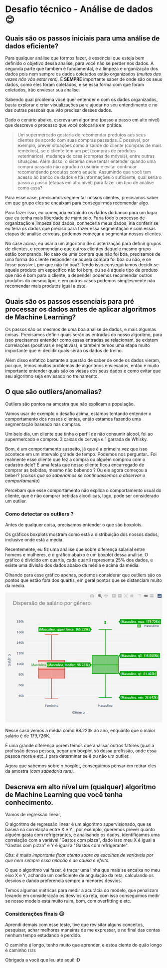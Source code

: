 # Desafio técnico - Análise de dados 😊

## Quais são os passos iniciais para uma análise de dados eficiente?

Para qualquer análise que formos fazer, é essencial que esteja bem definido o objetivo dessa analise, para você não se perder nos dados. A segunda parte que também é fundamental, é a limpeza e organização dos dados pois nem sempre os dados coletados estão organizados *(muitas das vezes não vão estar rsrs).* É **SEMPRE** importante saber de onde são os seus dados, como eles foram coletados, e se essa forma com que foram coletados, irão enviesar sua analise.

Sabendo qual problema você quer entender e com os dados organizados, basta explorar e criar visualizações para ajudar no seu entendimento e no das outras pessoas que vão precisar desses dados.

Dado o cenário abaixo, escreva um algoritmo (passo a passo em alto nível) que descreve o processo que você colocaria em prática. 

> Um supermercado gostaria de recomendar produtos aos seus clientes de acordo com suas compras passadas. É possível, por exemplo, prever situações como a saúde do cliente (compras de mais remédios), se o cliente tem um pet (compras de produtos veterinários), mudança de casa (compras de móveis), entre outras situações. Além disso, o sistema deve tentar entender quando uma compra passada não agradou o usuário e evitar continuar recomendando produtos como aquele. Assumindo que você tem acesso ao banco de dados e há informações o suficiente, qual seria o passo a passo (etapas em alto nível) para fazer um tipo de análise como essa?

Para esse case, precisamos segmentar nossos clientes, precisamos saber em que grupo eles se encaixam para conseguirmos recomendar algo. 

Para fazer isso, eu começaria extraindo os dados do banco para um lugar que eu tenha mais liberdade de manuseio. Faria todo o processo de organização e limpeza dos dados, conheceria meus dados, iria conferir se eu teria os dados que preciso para fazer essa segmentação e com essas etapas de análise corretas, podemos começar a segmentar nossos clientes. 

No case acima, eu usaria um algoritmo de clusterização para definir grupos de clientes, e recomendar o que outros clientes daquele mesmo grupo estão comprando. No caso de uma compra que não foi boa, precisamos de uma forma do cliente responder se aquela compra foi boa ou não, e se fosse possível, por que não foi boa? Tendo isso conseguiríamos decidir se aquele produto em especifico não foi bom, ou se é aquele tipo de produto que não é bom para o cliente, a depender podemos recomendar outros produtos do mesmo tipo, e em outros casos podemos simplesmente não recomendar mais produtos igual a este.   

## Quais são os passos essenciais para pré processar os dados antes de aplicar algoritmos de Machine Learning?

Os passos são os mesmos de uma boa analise de dados, e mais algumas coisas. Precisamos definir quais serão as entradas do nosso algoritmo, para isso precisamos entender como essas entradas se relacionam, se existem correlações (positivas e negativas), e também temos uma etapa muito importante que é: decidir quais serão os dados de treino.

Além disso enfatizo bastante a questão de saber de onde os dados vieram, por que, temos muitos problemas de algoritmos enviesados, então é muito importante entender quais são os vieses dos seus dados e como evitar que seu algoritmo seja enviesado no treinamento. 

## O que são outliers/anomalias?

Outliers são pontos na amostra que não explicam a população. 

Vamos usar de exemplo o desafio acima, estamos tentando entender o comportamento dos nossos clientes, então estamos fazendo uma segmentação baseado nas compras. 

Um belo dia, um cliente que tinha o perfil de não consumir álcool, foi ao supermercado e comprou 3 caixas de cerveja e 1 garrada de Whisky.

Bom, é um comportamento suspeito, já que é a primeira vez que isso acontece em um intervalo grande de tempo. Podemos nos perguntar.. Foi realmente esse cliente que fez a compra ou alguém comprou com o cadastro dele? É uma festa que nosso cliente ficou encarregado de comprar as bebidas, mesmo não bebendo ? Ou ele agora começou a beber? (*coisas que só saberíamos se continuássemos a observar o comportamento*)

Percebam que esse comportamento não explica o comportamento usual do cliente, que é não comprar bebidas alcoólicas, logo, pode ser considerado um outlier.

### Como detectar os outliers ?

Antes de qualquer coisa, precisamos entender o que são boxplots. 

Os gráficos boxplots mostram como está a distribuição dos nossos dados, inclusive onde está a média. 

Recentemente, eu fiz uma análise que sobre diferença salarial entre homens e mulheres, e o gráfico abaixo é um boxplot dessa análise. O gráfico é dividido em quartis, cada quartil representa 25% dos dados, e existe uma divisão dos dados abaixo da média e acima da média. 

Olhando para esse gráfico apenas, podemos considerar que outliers são os pontos que estão fora dos quartis, em geral pontos que se distanciam muito da média.  

![boxplot.png](boxplot.png)

Nesse caso vemos a média como 98.223k ao ano, enquanto que o maior salário é de 179,726K.

É uma grande diferença porém temos que analisar outros fatores (qual a profissão dessa pessoa, pegar um boxplot só dessa profissão, onde essa pessoa mora e etc..) para determinar se é ou não um outlier.

Agora que sabemos sobre o boxplot, conseguimos pensar em retirar eles da amostra *(com sabedoria rsrs).*

## Descreva em alto nível um (qualquer) algoritmo de Machine Learning que você tenha conhecimento.

Vamos de regressão linear,

O algoritmo de regressão linear é um algoritmo supervisionado, que se baseia na correlação entre X e Y , por exemplo, queremos prever quanto alguém gasta com refrigerantes, e analisando os dados, identificamos uma correlação com a variável "Gastos com pizza", dado isso meu X é igual a "Gastos com pizza" e Y é igual a "Gastos com refrigerante".  

*Obs: é muito importante ficar atento sobre as escolhas de variáveis por que nem sempre essa relação é de causa e efeito.*

O que o algoritmo vai fazer, é traçar uma linha que mais se encaixa no meu eixo X e Y, achando um coeficiente de angulação da reta, calculando os desvios e dando preferencia sempre a menores desvios. 

Temos algumas métricas para medir a acurácia do modelo, que penalizam levando em consideração os desvios da reta, com isso conseguimos medir se nosso modelo está muito ruim, bom, com overfitting e etc.

### Considerações finais 😌

Aprendi demais com esse teste, tive que revisitar alguns conceitos, pesquisar, achar melhores maneiras de me expressar, e no final das contas nenhum tempo estudando é perdido.

 O caminho é longo, tenho muito que aprender, e estou ciente do quão longo é caminho rsrs

Obrigada a você que leu até aqui! :D
